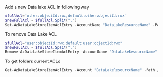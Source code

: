Add a new Data lake ACL in following way

``` PowerShell
$fullAcl="other:objectId:rwx,default:other:objectId:rwx"
$newFullAcl = $fullAcl.Split(",")
Set-AzDataLakeStoreItemAclEntry -AccountName "DataLakeResourceName" -Path / -Acl $newFullAcl -Recurse -ShowProgress -Verbose
```

To remove Data Lake ACL
``` Powershell
$fullAcl="user:objectId:rwx,default:user:objectId:rwx"
$newFullAcl = $fullAcl.Split(",")
Remove-AzDataLakeStoreItemAclEntry -AccountName "DataLakeResourceName" -Path / -Acl $newFullAcl -Recurse -ShowProgress -Verbose
```

To get folders current ACLs
``` Powershell
Get-AzDataLakeStoreItemAclEntry -Account "DataLakeResourceName" -Path /
```
